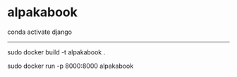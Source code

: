 # alpakabook


conda activate django


-------

sudo docker build -t alpakabook .

sudo docker run -p 8000:8000 alpakabook
